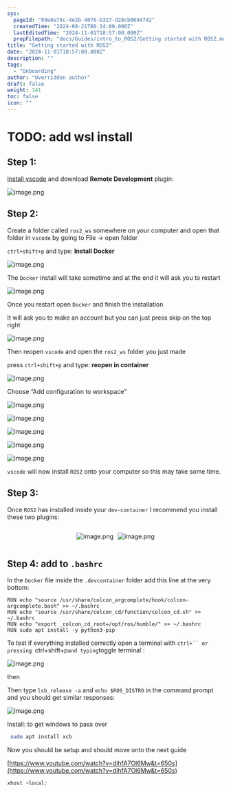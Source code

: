 ```yaml
---
sys:
  pageId: "89e0a78c-4e2b-4070-b327-d28cb0694742"
  createdTime: "2024-08-21T00:24:00.000Z"
  lastEditedTime: "2024-11-01T18:57:00.000Z"
  propFilepath: "docs/Guides/intro_to_ROS2/Getting started with ROS2.md"
title: "Getting started with ROS2"
date: "2024-11-01T18:57:00.000Z"
description: ""
tags:
  - "Onboarding"
author: "Overridden author"
draft: false
weight: 141
toc: false
icon: ""
---
```


# TODO: add wsl install

## Step 1:

[Install vscode](https://code.visualstudio.com/download) and download **Remote Development** plugin:

![image.png](https://prod-files-secure.s3.us-west-2.amazonaws.com/d518164a-d88e-44d1-a4ee-3adb3bd8bce0/efb52993-1881-4a40-b95e-6f020334f022/image.png?X-Amz-Algorithm=AWS4-HMAC-SHA256&X-Amz-Content-Sha256=UNSIGNED-PAYLOAD&X-Amz-Credential=ASIAZI2LB4663GPKSVKR%2F20250404%2Fus-west-2%2Fs3%2Faws4_request&X-Amz-Date=20250404T041025Z&X-Amz-Expires=3600&X-Amz-Security-Token=IQoJb3JpZ2luX2VjEJT%2F%2F%2F%2F%2F%2F%2F%2F%2F%2FwEaCXVzLXdlc3QtMiJIMEYCIQCeD1HYgdUKCHNlpClLo%2BeWRXrixH2BF9R0SvPAUj8pagIhAJB1R%2BhZVWJmuQtfektvDqw6btyQTgDQM0HJ9cDq%2BTIqKogECP3%2F%2F%2F%2F%2F%2F%2F%2F%2F%2FwEQABoMNjM3NDIzMTgzODA1IgxP%2F2rjlA59R%2Biw1rMq3AMVLGBixDasZkA%2B3ADogrcY8wC9JXjdzBVIAjNXqtKk8SYuZ9scAzrU6yC5bsH0Ccl0T9oPelpv8n29qgLtC1ar40OtqFH1Gxq2yFCJphKttgCpbGHgSiiRHNWRgnE2EWgJ%2Funzxvmhogwj2MWdAYWjx9dwLODvoTnVSFiJ7cxIU2XWW9nLKDGGtSmj38NcDGlPuT9jjrdnLRf8lBEqayQCZbxndyZFUBFcYz0z9Aghp5LqbPVcUEtECzj%2BwnWebsMNO4L0qGdfU6PZi9uuZdaZuqyLFtELauBWXnG0UMxcxbcs3zNmBeQ1abXhzbB58x4BjLEO7lSzwUWUVlMVlUwJGjLNcXK52wMvETpWIHUkl0AzJJ3YfL1K8jU9vtkpYGXU3QieIaZnRlT1GKJS9DQDM1IprAnH93iwxy1gBoOcpwhvg3cw8jZUzii%2F5sw3UkxUqAgXM4wK3NleIwU%2BXqoANNKXDILIZ7DDMFNUt7vuIh%2FaEsHFWD3pq%2Fwe5IekqZldDi5JJiFmpuxG5sUavP7KvP6%2BwEy5fpK526JaWskID%2FoM%2FvKOqK8ljDwAaDduCtQvnTaSENe3%2B5R%2BPEeA8AulZ4uT7WENuW7spGXU6tx9jajIa7Zc2PIkYFsgYzD5q72%2FBjqkAYgMEYW4yn1M4mtV9QiirBCErvVXix0EmkmPK%2BWe0m6%2F%2Fm9MxxTwEQAEZgS9of%2BbMa%2BVmIyHteVCozJoFGNrOg7iovm4ibZrFo%2BUBZOduz1QUPywijZfMHS7dglmlWLYpQ7%2BwY79nBwBsggm9gbg3MbE4qsr7wRtW6tiL7MajVJdrMgqnGLf5xAgQdSbJKG20d1LM6cuWeMiq08kn3towAWLZQJt&X-Amz-Signature=e02bac4031839ee8f4ab0ebd363a9f3c5cdd51d4e1b8dcd392b347986f11e479&X-Amz-SignedHeaders=host&x-id=GetObject)

## Step 2:

Create a folder called `ros2_ws` somewhere on your computer and open that folder in `vscode` by going to File → open folder 

`ctrl+shift+p` and type: **Install Docker**

![image.png](https://prod-files-secure.s3.us-west-2.amazonaws.com/d518164a-d88e-44d1-a4ee-3adb3bd8bce0/2269dc0e-1cd5-47ff-bceb-c04ad9b2eab0/image.png?X-Amz-Algorithm=AWS4-HMAC-SHA256&X-Amz-Content-Sha256=UNSIGNED-PAYLOAD&X-Amz-Credential=ASIAZI2LB4663GPKSVKR%2F20250404%2Fus-west-2%2Fs3%2Faws4_request&X-Amz-Date=20250404T041024Z&X-Amz-Expires=3600&X-Amz-Security-Token=IQoJb3JpZ2luX2VjEJT%2F%2F%2F%2F%2F%2F%2F%2F%2F%2FwEaCXVzLXdlc3QtMiJIMEYCIQCeD1HYgdUKCHNlpClLo%2BeWRXrixH2BF9R0SvPAUj8pagIhAJB1R%2BhZVWJmuQtfektvDqw6btyQTgDQM0HJ9cDq%2BTIqKogECP3%2F%2F%2F%2F%2F%2F%2F%2F%2F%2FwEQABoMNjM3NDIzMTgzODA1IgxP%2F2rjlA59R%2Biw1rMq3AMVLGBixDasZkA%2B3ADogrcY8wC9JXjdzBVIAjNXqtKk8SYuZ9scAzrU6yC5bsH0Ccl0T9oPelpv8n29qgLtC1ar40OtqFH1Gxq2yFCJphKttgCpbGHgSiiRHNWRgnE2EWgJ%2Funzxvmhogwj2MWdAYWjx9dwLODvoTnVSFiJ7cxIU2XWW9nLKDGGtSmj38NcDGlPuT9jjrdnLRf8lBEqayQCZbxndyZFUBFcYz0z9Aghp5LqbPVcUEtECzj%2BwnWebsMNO4L0qGdfU6PZi9uuZdaZuqyLFtELauBWXnG0UMxcxbcs3zNmBeQ1abXhzbB58x4BjLEO7lSzwUWUVlMVlUwJGjLNcXK52wMvETpWIHUkl0AzJJ3YfL1K8jU9vtkpYGXU3QieIaZnRlT1GKJS9DQDM1IprAnH93iwxy1gBoOcpwhvg3cw8jZUzii%2F5sw3UkxUqAgXM4wK3NleIwU%2BXqoANNKXDILIZ7DDMFNUt7vuIh%2FaEsHFWD3pq%2Fwe5IekqZldDi5JJiFmpuxG5sUavP7KvP6%2BwEy5fpK526JaWskID%2FoM%2FvKOqK8ljDwAaDduCtQvnTaSENe3%2B5R%2BPEeA8AulZ4uT7WENuW7spGXU6tx9jajIa7Zc2PIkYFsgYzD5q72%2FBjqkAYgMEYW4yn1M4mtV9QiirBCErvVXix0EmkmPK%2BWe0m6%2F%2Fm9MxxTwEQAEZgS9of%2BbMa%2BVmIyHteVCozJoFGNrOg7iovm4ibZrFo%2BUBZOduz1QUPywijZfMHS7dglmlWLYpQ7%2BwY79nBwBsggm9gbg3MbE4qsr7wRtW6tiL7MajVJdrMgqnGLf5xAgQdSbJKG20d1LM6cuWeMiq08kn3towAWLZQJt&X-Amz-Signature=172256ae91a98e5148b0464837d3bff94881e4af7493319d01a74cd06f376e68&X-Amz-SignedHeaders=host&x-id=GetObject)

The `Docker` install will take sometime and at the end it will ask you to restart

![image.png](https://prod-files-secure.s3.us-west-2.amazonaws.com/d518164a-d88e-44d1-a4ee-3adb3bd8bce0/ed233f78-be33-4b1f-b89c-9c346c0e961e/image.png?X-Amz-Algorithm=AWS4-HMAC-SHA256&X-Amz-Content-Sha256=UNSIGNED-PAYLOAD&X-Amz-Credential=ASIAZI2LB4663GPKSVKR%2F20250404%2Fus-west-2%2Fs3%2Faws4_request&X-Amz-Date=20250404T041024Z&X-Amz-Expires=3600&X-Amz-Security-Token=IQoJb3JpZ2luX2VjEJT%2F%2F%2F%2F%2F%2F%2F%2F%2F%2FwEaCXVzLXdlc3QtMiJIMEYCIQCeD1HYgdUKCHNlpClLo%2BeWRXrixH2BF9R0SvPAUj8pagIhAJB1R%2BhZVWJmuQtfektvDqw6btyQTgDQM0HJ9cDq%2BTIqKogECP3%2F%2F%2F%2F%2F%2F%2F%2F%2F%2FwEQABoMNjM3NDIzMTgzODA1IgxP%2F2rjlA59R%2Biw1rMq3AMVLGBixDasZkA%2B3ADogrcY8wC9JXjdzBVIAjNXqtKk8SYuZ9scAzrU6yC5bsH0Ccl0T9oPelpv8n29qgLtC1ar40OtqFH1Gxq2yFCJphKttgCpbGHgSiiRHNWRgnE2EWgJ%2Funzxvmhogwj2MWdAYWjx9dwLODvoTnVSFiJ7cxIU2XWW9nLKDGGtSmj38NcDGlPuT9jjrdnLRf8lBEqayQCZbxndyZFUBFcYz0z9Aghp5LqbPVcUEtECzj%2BwnWebsMNO4L0qGdfU6PZi9uuZdaZuqyLFtELauBWXnG0UMxcxbcs3zNmBeQ1abXhzbB58x4BjLEO7lSzwUWUVlMVlUwJGjLNcXK52wMvETpWIHUkl0AzJJ3YfL1K8jU9vtkpYGXU3QieIaZnRlT1GKJS9DQDM1IprAnH93iwxy1gBoOcpwhvg3cw8jZUzii%2F5sw3UkxUqAgXM4wK3NleIwU%2BXqoANNKXDILIZ7DDMFNUt7vuIh%2FaEsHFWD3pq%2Fwe5IekqZldDi5JJiFmpuxG5sUavP7KvP6%2BwEy5fpK526JaWskID%2FoM%2FvKOqK8ljDwAaDduCtQvnTaSENe3%2B5R%2BPEeA8AulZ4uT7WENuW7spGXU6tx9jajIa7Zc2PIkYFsgYzD5q72%2FBjqkAYgMEYW4yn1M4mtV9QiirBCErvVXix0EmkmPK%2BWe0m6%2F%2Fm9MxxTwEQAEZgS9of%2BbMa%2BVmIyHteVCozJoFGNrOg7iovm4ibZrFo%2BUBZOduz1QUPywijZfMHS7dglmlWLYpQ7%2BwY79nBwBsggm9gbg3MbE4qsr7wRtW6tiL7MajVJdrMgqnGLf5xAgQdSbJKG20d1LM6cuWeMiq08kn3towAWLZQJt&X-Amz-Signature=d5d2140f0f3e4a75943d5cb982bebd81cd950c1ab7e8984c3def7797fd637472&X-Amz-SignedHeaders=host&x-id=GetObject)

Once you restart open `Docker` and finish the installation

It will ask you to make an account but you can just press skip on the top right

![image.png](https://prod-files-secure.s3.us-west-2.amazonaws.com/d518164a-d88e-44d1-a4ee-3adb3bd8bce0/21010ad9-1659-4fd9-9f59-9932a09b2a3d/image.png?X-Amz-Algorithm=AWS4-HMAC-SHA256&X-Amz-Content-Sha256=UNSIGNED-PAYLOAD&X-Amz-Credential=ASIAZI2LB4663GPKSVKR%2F20250404%2Fus-west-2%2Fs3%2Faws4_request&X-Amz-Date=20250404T041025Z&X-Amz-Expires=3600&X-Amz-Security-Token=IQoJb3JpZ2luX2VjEJT%2F%2F%2F%2F%2F%2F%2F%2F%2F%2FwEaCXVzLXdlc3QtMiJIMEYCIQCeD1HYgdUKCHNlpClLo%2BeWRXrixH2BF9R0SvPAUj8pagIhAJB1R%2BhZVWJmuQtfektvDqw6btyQTgDQM0HJ9cDq%2BTIqKogECP3%2F%2F%2F%2F%2F%2F%2F%2F%2F%2FwEQABoMNjM3NDIzMTgzODA1IgxP%2F2rjlA59R%2Biw1rMq3AMVLGBixDasZkA%2B3ADogrcY8wC9JXjdzBVIAjNXqtKk8SYuZ9scAzrU6yC5bsH0Ccl0T9oPelpv8n29qgLtC1ar40OtqFH1Gxq2yFCJphKttgCpbGHgSiiRHNWRgnE2EWgJ%2Funzxvmhogwj2MWdAYWjx9dwLODvoTnVSFiJ7cxIU2XWW9nLKDGGtSmj38NcDGlPuT9jjrdnLRf8lBEqayQCZbxndyZFUBFcYz0z9Aghp5LqbPVcUEtECzj%2BwnWebsMNO4L0qGdfU6PZi9uuZdaZuqyLFtELauBWXnG0UMxcxbcs3zNmBeQ1abXhzbB58x4BjLEO7lSzwUWUVlMVlUwJGjLNcXK52wMvETpWIHUkl0AzJJ3YfL1K8jU9vtkpYGXU3QieIaZnRlT1GKJS9DQDM1IprAnH93iwxy1gBoOcpwhvg3cw8jZUzii%2F5sw3UkxUqAgXM4wK3NleIwU%2BXqoANNKXDILIZ7DDMFNUt7vuIh%2FaEsHFWD3pq%2Fwe5IekqZldDi5JJiFmpuxG5sUavP7KvP6%2BwEy5fpK526JaWskID%2FoM%2FvKOqK8ljDwAaDduCtQvnTaSENe3%2B5R%2BPEeA8AulZ4uT7WENuW7spGXU6tx9jajIa7Zc2PIkYFsgYzD5q72%2FBjqkAYgMEYW4yn1M4mtV9QiirBCErvVXix0EmkmPK%2BWe0m6%2F%2Fm9MxxTwEQAEZgS9of%2BbMa%2BVmIyHteVCozJoFGNrOg7iovm4ibZrFo%2BUBZOduz1QUPywijZfMHS7dglmlWLYpQ7%2BwY79nBwBsggm9gbg3MbE4qsr7wRtW6tiL7MajVJdrMgqnGLf5xAgQdSbJKG20d1LM6cuWeMiq08kn3towAWLZQJt&X-Amz-Signature=42209385de244b14e32ea2e8e542c8166ba26154c943a0312cca0d85ee42dc8e&X-Amz-SignedHeaders=host&x-id=GetObject)

Then reopen `vscode` and open the `ros2_ws` folder you just made

press `ctrl+shift+p` and type: **reopen in container**

![image.png](https://prod-files-secure.s3.us-west-2.amazonaws.com/d518164a-d88e-44d1-a4ee-3adb3bd8bce0/4e93b8c2-41ad-488c-8095-c74205196118/image.png?X-Amz-Algorithm=AWS4-HMAC-SHA256&X-Amz-Content-Sha256=UNSIGNED-PAYLOAD&X-Amz-Credential=ASIAZI2LB4663GPKSVKR%2F20250404%2Fus-west-2%2Fs3%2Faws4_request&X-Amz-Date=20250404T041024Z&X-Amz-Expires=3600&X-Amz-Security-Token=IQoJb3JpZ2luX2VjEJT%2F%2F%2F%2F%2F%2F%2F%2F%2F%2FwEaCXVzLXdlc3QtMiJIMEYCIQCeD1HYgdUKCHNlpClLo%2BeWRXrixH2BF9R0SvPAUj8pagIhAJB1R%2BhZVWJmuQtfektvDqw6btyQTgDQM0HJ9cDq%2BTIqKogECP3%2F%2F%2F%2F%2F%2F%2F%2F%2F%2FwEQABoMNjM3NDIzMTgzODA1IgxP%2F2rjlA59R%2Biw1rMq3AMVLGBixDasZkA%2B3ADogrcY8wC9JXjdzBVIAjNXqtKk8SYuZ9scAzrU6yC5bsH0Ccl0T9oPelpv8n29qgLtC1ar40OtqFH1Gxq2yFCJphKttgCpbGHgSiiRHNWRgnE2EWgJ%2Funzxvmhogwj2MWdAYWjx9dwLODvoTnVSFiJ7cxIU2XWW9nLKDGGtSmj38NcDGlPuT9jjrdnLRf8lBEqayQCZbxndyZFUBFcYz0z9Aghp5LqbPVcUEtECzj%2BwnWebsMNO4L0qGdfU6PZi9uuZdaZuqyLFtELauBWXnG0UMxcxbcs3zNmBeQ1abXhzbB58x4BjLEO7lSzwUWUVlMVlUwJGjLNcXK52wMvETpWIHUkl0AzJJ3YfL1K8jU9vtkpYGXU3QieIaZnRlT1GKJS9DQDM1IprAnH93iwxy1gBoOcpwhvg3cw8jZUzii%2F5sw3UkxUqAgXM4wK3NleIwU%2BXqoANNKXDILIZ7DDMFNUt7vuIh%2FaEsHFWD3pq%2Fwe5IekqZldDi5JJiFmpuxG5sUavP7KvP6%2BwEy5fpK526JaWskID%2FoM%2FvKOqK8ljDwAaDduCtQvnTaSENe3%2B5R%2BPEeA8AulZ4uT7WENuW7spGXU6tx9jajIa7Zc2PIkYFsgYzD5q72%2FBjqkAYgMEYW4yn1M4mtV9QiirBCErvVXix0EmkmPK%2BWe0m6%2F%2Fm9MxxTwEQAEZgS9of%2BbMa%2BVmIyHteVCozJoFGNrOg7iovm4ibZrFo%2BUBZOduz1QUPywijZfMHS7dglmlWLYpQ7%2BwY79nBwBsggm9gbg3MbE4qsr7wRtW6tiL7MajVJdrMgqnGLf5xAgQdSbJKG20d1LM6cuWeMiq08kn3towAWLZQJt&X-Amz-Signature=d19cd4e19ef25cbf445d6294aefadc3188bfa95c1132b2ebc20ed45763893bbd&X-Amz-SignedHeaders=host&x-id=GetObject)

Choose “Add configuration to workspace”

![image.png](https://prod-files-secure.s3.us-west-2.amazonaws.com/d518164a-d88e-44d1-a4ee-3adb3bd8bce0/9560b282-5060-4989-ba37-97e7b2c22476/image.png?X-Amz-Algorithm=AWS4-HMAC-SHA256&X-Amz-Content-Sha256=UNSIGNED-PAYLOAD&X-Amz-Credential=ASIAZI2LB4663GPKSVKR%2F20250404%2Fus-west-2%2Fs3%2Faws4_request&X-Amz-Date=20250404T041025Z&X-Amz-Expires=3600&X-Amz-Security-Token=IQoJb3JpZ2luX2VjEJT%2F%2F%2F%2F%2F%2F%2F%2F%2F%2FwEaCXVzLXdlc3QtMiJIMEYCIQCeD1HYgdUKCHNlpClLo%2BeWRXrixH2BF9R0SvPAUj8pagIhAJB1R%2BhZVWJmuQtfektvDqw6btyQTgDQM0HJ9cDq%2BTIqKogECP3%2F%2F%2F%2F%2F%2F%2F%2F%2F%2FwEQABoMNjM3NDIzMTgzODA1IgxP%2F2rjlA59R%2Biw1rMq3AMVLGBixDasZkA%2B3ADogrcY8wC9JXjdzBVIAjNXqtKk8SYuZ9scAzrU6yC5bsH0Ccl0T9oPelpv8n29qgLtC1ar40OtqFH1Gxq2yFCJphKttgCpbGHgSiiRHNWRgnE2EWgJ%2Funzxvmhogwj2MWdAYWjx9dwLODvoTnVSFiJ7cxIU2XWW9nLKDGGtSmj38NcDGlPuT9jjrdnLRf8lBEqayQCZbxndyZFUBFcYz0z9Aghp5LqbPVcUEtECzj%2BwnWebsMNO4L0qGdfU6PZi9uuZdaZuqyLFtELauBWXnG0UMxcxbcs3zNmBeQ1abXhzbB58x4BjLEO7lSzwUWUVlMVlUwJGjLNcXK52wMvETpWIHUkl0AzJJ3YfL1K8jU9vtkpYGXU3QieIaZnRlT1GKJS9DQDM1IprAnH93iwxy1gBoOcpwhvg3cw8jZUzii%2F5sw3UkxUqAgXM4wK3NleIwU%2BXqoANNKXDILIZ7DDMFNUt7vuIh%2FaEsHFWD3pq%2Fwe5IekqZldDi5JJiFmpuxG5sUavP7KvP6%2BwEy5fpK526JaWskID%2FoM%2FvKOqK8ljDwAaDduCtQvnTaSENe3%2B5R%2BPEeA8AulZ4uT7WENuW7spGXU6tx9jajIa7Zc2PIkYFsgYzD5q72%2FBjqkAYgMEYW4yn1M4mtV9QiirBCErvVXix0EmkmPK%2BWe0m6%2F%2Fm9MxxTwEQAEZgS9of%2BbMa%2BVmIyHteVCozJoFGNrOg7iovm4ibZrFo%2BUBZOduz1QUPywijZfMHS7dglmlWLYpQ7%2BwY79nBwBsggm9gbg3MbE4qsr7wRtW6tiL7MajVJdrMgqnGLf5xAgQdSbJKG20d1LM6cuWeMiq08kn3towAWLZQJt&X-Amz-Signature=b9c556c082e4313c0efd893c750aabc2526139c97c6398658a6016a5b31792d2&X-Amz-SignedHeaders=host&x-id=GetObject)

![image.png](https://prod-files-secure.s3.us-west-2.amazonaws.com/d518164a-d88e-44d1-a4ee-3adb3bd8bce0/2ee63f81-886b-48e8-a553-dc6e5eac99e4/image.png?X-Amz-Algorithm=AWS4-HMAC-SHA256&X-Amz-Content-Sha256=UNSIGNED-PAYLOAD&X-Amz-Credential=ASIAZI2LB4663GPKSVKR%2F20250404%2Fus-west-2%2Fs3%2Faws4_request&X-Amz-Date=20250404T041025Z&X-Amz-Expires=3600&X-Amz-Security-Token=IQoJb3JpZ2luX2VjEJT%2F%2F%2F%2F%2F%2F%2F%2F%2F%2FwEaCXVzLXdlc3QtMiJIMEYCIQCeD1HYgdUKCHNlpClLo%2BeWRXrixH2BF9R0SvPAUj8pagIhAJB1R%2BhZVWJmuQtfektvDqw6btyQTgDQM0HJ9cDq%2BTIqKogECP3%2F%2F%2F%2F%2F%2F%2F%2F%2F%2FwEQABoMNjM3NDIzMTgzODA1IgxP%2F2rjlA59R%2Biw1rMq3AMVLGBixDasZkA%2B3ADogrcY8wC9JXjdzBVIAjNXqtKk8SYuZ9scAzrU6yC5bsH0Ccl0T9oPelpv8n29qgLtC1ar40OtqFH1Gxq2yFCJphKttgCpbGHgSiiRHNWRgnE2EWgJ%2Funzxvmhogwj2MWdAYWjx9dwLODvoTnVSFiJ7cxIU2XWW9nLKDGGtSmj38NcDGlPuT9jjrdnLRf8lBEqayQCZbxndyZFUBFcYz0z9Aghp5LqbPVcUEtECzj%2BwnWebsMNO4L0qGdfU6PZi9uuZdaZuqyLFtELauBWXnG0UMxcxbcs3zNmBeQ1abXhzbB58x4BjLEO7lSzwUWUVlMVlUwJGjLNcXK52wMvETpWIHUkl0AzJJ3YfL1K8jU9vtkpYGXU3QieIaZnRlT1GKJS9DQDM1IprAnH93iwxy1gBoOcpwhvg3cw8jZUzii%2F5sw3UkxUqAgXM4wK3NleIwU%2BXqoANNKXDILIZ7DDMFNUt7vuIh%2FaEsHFWD3pq%2Fwe5IekqZldDi5JJiFmpuxG5sUavP7KvP6%2BwEy5fpK526JaWskID%2FoM%2FvKOqK8ljDwAaDduCtQvnTaSENe3%2B5R%2BPEeA8AulZ4uT7WENuW7spGXU6tx9jajIa7Zc2PIkYFsgYzD5q72%2FBjqkAYgMEYW4yn1M4mtV9QiirBCErvVXix0EmkmPK%2BWe0m6%2F%2Fm9MxxTwEQAEZgS9of%2BbMa%2BVmIyHteVCozJoFGNrOg7iovm4ibZrFo%2BUBZOduz1QUPywijZfMHS7dglmlWLYpQ7%2BwY79nBwBsggm9gbg3MbE4qsr7wRtW6tiL7MajVJdrMgqnGLf5xAgQdSbJKG20d1LM6cuWeMiq08kn3towAWLZQJt&X-Amz-Signature=92d32166dfcc6d7f46bb9652a81b8a68864055f4e19bf3de32c7fabb4eec639a&X-Amz-SignedHeaders=host&x-id=GetObject)

![image.png](https://prod-files-secure.s3.us-west-2.amazonaws.com/d518164a-d88e-44d1-a4ee-3adb3bd8bce0/ae1580b2-b048-407e-aed9-b584224a7a04/image.png?X-Amz-Algorithm=AWS4-HMAC-SHA256&X-Amz-Content-Sha256=UNSIGNED-PAYLOAD&X-Amz-Credential=ASIAZI2LB4663GPKSVKR%2F20250404%2Fus-west-2%2Fs3%2Faws4_request&X-Amz-Date=20250404T041024Z&X-Amz-Expires=3600&X-Amz-Security-Token=IQoJb3JpZ2luX2VjEJT%2F%2F%2F%2F%2F%2F%2F%2F%2F%2FwEaCXVzLXdlc3QtMiJIMEYCIQCeD1HYgdUKCHNlpClLo%2BeWRXrixH2BF9R0SvPAUj8pagIhAJB1R%2BhZVWJmuQtfektvDqw6btyQTgDQM0HJ9cDq%2BTIqKogECP3%2F%2F%2F%2F%2F%2F%2F%2F%2F%2FwEQABoMNjM3NDIzMTgzODA1IgxP%2F2rjlA59R%2Biw1rMq3AMVLGBixDasZkA%2B3ADogrcY8wC9JXjdzBVIAjNXqtKk8SYuZ9scAzrU6yC5bsH0Ccl0T9oPelpv8n29qgLtC1ar40OtqFH1Gxq2yFCJphKttgCpbGHgSiiRHNWRgnE2EWgJ%2Funzxvmhogwj2MWdAYWjx9dwLODvoTnVSFiJ7cxIU2XWW9nLKDGGtSmj38NcDGlPuT9jjrdnLRf8lBEqayQCZbxndyZFUBFcYz0z9Aghp5LqbPVcUEtECzj%2BwnWebsMNO4L0qGdfU6PZi9uuZdaZuqyLFtELauBWXnG0UMxcxbcs3zNmBeQ1abXhzbB58x4BjLEO7lSzwUWUVlMVlUwJGjLNcXK52wMvETpWIHUkl0AzJJ3YfL1K8jU9vtkpYGXU3QieIaZnRlT1GKJS9DQDM1IprAnH93iwxy1gBoOcpwhvg3cw8jZUzii%2F5sw3UkxUqAgXM4wK3NleIwU%2BXqoANNKXDILIZ7DDMFNUt7vuIh%2FaEsHFWD3pq%2Fwe5IekqZldDi5JJiFmpuxG5sUavP7KvP6%2BwEy5fpK526JaWskID%2FoM%2FvKOqK8ljDwAaDduCtQvnTaSENe3%2B5R%2BPEeA8AulZ4uT7WENuW7spGXU6tx9jajIa7Zc2PIkYFsgYzD5q72%2FBjqkAYgMEYW4yn1M4mtV9QiirBCErvVXix0EmkmPK%2BWe0m6%2F%2Fm9MxxTwEQAEZgS9of%2BbMa%2BVmIyHteVCozJoFGNrOg7iovm4ibZrFo%2BUBZOduz1QUPywijZfMHS7dglmlWLYpQ7%2BwY79nBwBsggm9gbg3MbE4qsr7wRtW6tiL7MajVJdrMgqnGLf5xAgQdSbJKG20d1LM6cuWeMiq08kn3towAWLZQJt&X-Amz-Signature=50aa259f17d5c9476e3bdaf5f71f80e8b59bd25c197057eac4dafc423420e4a5&X-Amz-SignedHeaders=host&x-id=GetObject)

![image.png](https://prod-files-secure.s3.us-west-2.amazonaws.com/d518164a-d88e-44d1-a4ee-3adb3bd8bce0/53255b28-f75e-430f-b9e3-c0ac8577e42b/image.png?X-Amz-Algorithm=AWS4-HMAC-SHA256&X-Amz-Content-Sha256=UNSIGNED-PAYLOAD&X-Amz-Credential=ASIAZI2LB4663GPKSVKR%2F20250404%2Fus-west-2%2Fs3%2Faws4_request&X-Amz-Date=20250404T041024Z&X-Amz-Expires=3600&X-Amz-Security-Token=IQoJb3JpZ2luX2VjEJT%2F%2F%2F%2F%2F%2F%2F%2F%2F%2FwEaCXVzLXdlc3QtMiJIMEYCIQCeD1HYgdUKCHNlpClLo%2BeWRXrixH2BF9R0SvPAUj8pagIhAJB1R%2BhZVWJmuQtfektvDqw6btyQTgDQM0HJ9cDq%2BTIqKogECP3%2F%2F%2F%2F%2F%2F%2F%2F%2F%2FwEQABoMNjM3NDIzMTgzODA1IgxP%2F2rjlA59R%2Biw1rMq3AMVLGBixDasZkA%2B3ADogrcY8wC9JXjdzBVIAjNXqtKk8SYuZ9scAzrU6yC5bsH0Ccl0T9oPelpv8n29qgLtC1ar40OtqFH1Gxq2yFCJphKttgCpbGHgSiiRHNWRgnE2EWgJ%2Funzxvmhogwj2MWdAYWjx9dwLODvoTnVSFiJ7cxIU2XWW9nLKDGGtSmj38NcDGlPuT9jjrdnLRf8lBEqayQCZbxndyZFUBFcYz0z9Aghp5LqbPVcUEtECzj%2BwnWebsMNO4L0qGdfU6PZi9uuZdaZuqyLFtELauBWXnG0UMxcxbcs3zNmBeQ1abXhzbB58x4BjLEO7lSzwUWUVlMVlUwJGjLNcXK52wMvETpWIHUkl0AzJJ3YfL1K8jU9vtkpYGXU3QieIaZnRlT1GKJS9DQDM1IprAnH93iwxy1gBoOcpwhvg3cw8jZUzii%2F5sw3UkxUqAgXM4wK3NleIwU%2BXqoANNKXDILIZ7DDMFNUt7vuIh%2FaEsHFWD3pq%2Fwe5IekqZldDi5JJiFmpuxG5sUavP7KvP6%2BwEy5fpK526JaWskID%2FoM%2FvKOqK8ljDwAaDduCtQvnTaSENe3%2B5R%2BPEeA8AulZ4uT7WENuW7spGXU6tx9jajIa7Zc2PIkYFsgYzD5q72%2FBjqkAYgMEYW4yn1M4mtV9QiirBCErvVXix0EmkmPK%2BWe0m6%2F%2Fm9MxxTwEQAEZgS9of%2BbMa%2BVmIyHteVCozJoFGNrOg7iovm4ibZrFo%2BUBZOduz1QUPywijZfMHS7dglmlWLYpQ7%2BwY79nBwBsggm9gbg3MbE4qsr7wRtW6tiL7MajVJdrMgqnGLf5xAgQdSbJKG20d1LM6cuWeMiq08kn3towAWLZQJt&X-Amz-Signature=6c5b418d884aab8b42d4637750f63e52b860fe570ec58c3c45e6d09b2126c4d0&X-Amz-SignedHeaders=host&x-id=GetObject)

![image.png](https://prod-files-secure.s3.us-west-2.amazonaws.com/d518164a-d88e-44d1-a4ee-3adb3bd8bce0/7c562767-5af9-4ffb-97d1-327bcdf4ee00/image.png?X-Amz-Algorithm=AWS4-HMAC-SHA256&X-Amz-Content-Sha256=UNSIGNED-PAYLOAD&X-Amz-Credential=ASIAZI2LB4663GPKSVKR%2F20250404%2Fus-west-2%2Fs3%2Faws4_request&X-Amz-Date=20250404T041024Z&X-Amz-Expires=3600&X-Amz-Security-Token=IQoJb3JpZ2luX2VjEJT%2F%2F%2F%2F%2F%2F%2F%2F%2F%2FwEaCXVzLXdlc3QtMiJIMEYCIQCeD1HYgdUKCHNlpClLo%2BeWRXrixH2BF9R0SvPAUj8pagIhAJB1R%2BhZVWJmuQtfektvDqw6btyQTgDQM0HJ9cDq%2BTIqKogECP3%2F%2F%2F%2F%2F%2F%2F%2F%2F%2FwEQABoMNjM3NDIzMTgzODA1IgxP%2F2rjlA59R%2Biw1rMq3AMVLGBixDasZkA%2B3ADogrcY8wC9JXjdzBVIAjNXqtKk8SYuZ9scAzrU6yC5bsH0Ccl0T9oPelpv8n29qgLtC1ar40OtqFH1Gxq2yFCJphKttgCpbGHgSiiRHNWRgnE2EWgJ%2Funzxvmhogwj2MWdAYWjx9dwLODvoTnVSFiJ7cxIU2XWW9nLKDGGtSmj38NcDGlPuT9jjrdnLRf8lBEqayQCZbxndyZFUBFcYz0z9Aghp5LqbPVcUEtECzj%2BwnWebsMNO4L0qGdfU6PZi9uuZdaZuqyLFtELauBWXnG0UMxcxbcs3zNmBeQ1abXhzbB58x4BjLEO7lSzwUWUVlMVlUwJGjLNcXK52wMvETpWIHUkl0AzJJ3YfL1K8jU9vtkpYGXU3QieIaZnRlT1GKJS9DQDM1IprAnH93iwxy1gBoOcpwhvg3cw8jZUzii%2F5sw3UkxUqAgXM4wK3NleIwU%2BXqoANNKXDILIZ7DDMFNUt7vuIh%2FaEsHFWD3pq%2Fwe5IekqZldDi5JJiFmpuxG5sUavP7KvP6%2BwEy5fpK526JaWskID%2FoM%2FvKOqK8ljDwAaDduCtQvnTaSENe3%2B5R%2BPEeA8AulZ4uT7WENuW7spGXU6tx9jajIa7Zc2PIkYFsgYzD5q72%2FBjqkAYgMEYW4yn1M4mtV9QiirBCErvVXix0EmkmPK%2BWe0m6%2F%2Fm9MxxTwEQAEZgS9of%2BbMa%2BVmIyHteVCozJoFGNrOg7iovm4ibZrFo%2BUBZOduz1QUPywijZfMHS7dglmlWLYpQ7%2BwY79nBwBsggm9gbg3MbE4qsr7wRtW6tiL7MajVJdrMgqnGLf5xAgQdSbJKG20d1LM6cuWeMiq08kn3towAWLZQJt&X-Amz-Signature=d5295564462f21302f52c5e719457f7344814b4cbaf2a3216a4bb982206bed3e&X-Amz-SignedHeaders=host&x-id=GetObject)

`vscode` will now install `ROS2` onto your computer so this may take some time.

## Step 3:

Once `ROS2` has installed inside your `dev-container` I recommend you install these two plugins:

<div style="display: flex;flex-direction: row; column-gap:10px; max-width: 630px;justify-content: center;">
<div>

![image.png](https://prod-files-secure.s3.us-west-2.amazonaws.com/d518164a-d88e-44d1-a4ee-3adb3bd8bce0/3fc3d550-5a54-4ba1-ba6b-faa01cdb7369/image.png?X-Amz-Algorithm=AWS4-HMAC-SHA256&X-Amz-Content-Sha256=UNSIGNED-PAYLOAD&X-Amz-Credential=ASIAZI2LB466S6FT7V6H%2F20250404%2Fus-west-2%2Fs3%2Faws4_request&X-Amz-Date=20250404T041028Z&X-Amz-Expires=3600&X-Amz-Security-Token=IQoJb3JpZ2luX2VjEJT%2F%2F%2F%2F%2F%2F%2F%2F%2F%2FwEaCXVzLXdlc3QtMiJIMEYCIQDK7C%2FYlN59zjkqvp6mD7mkr7hPLx5cfdQ0H9LlmIJ3zwIhAJiZb7ikmB6pPFqZcX%2B9lG7Kex%2F6dajWdul6EprkzvY7KogECP3%2F%2F%2F%2F%2F%2F%2F%2F%2F%2FwEQABoMNjM3NDIzMTgzODA1IgxvqaPBtRvbSa9x8qIq3AOtPKMXoLrGYuH0tqyZkdNWY9pcIS8Wwwr16qCfoUwZD4BhwHv8rFPO8qiqoKrOStyQkX9UXq7XBstTek1KNYO7iPm6jFmFT%2BjLzjmEcwiBGY6oWBvGbOvEwLHZ%2BvaRX0ShreqxkBaHMd8SAfRVvPM2iOSggX5MCDdaWZ8JjDXG4MER2%2B1F5q9Xe%2BuXtN3GEOBdtXsBZK4RQKkevHJiTiRtwCcFlIXBVO4zCxYPidH7nNUIhEvfw0fR1IBUGmi%2BhtS7%2B9I7Oi%2F3sl5zFXCK4ZblQYYgl4y2mxYDjpq3mY3rR0s1Y%2BJlPMU3%2BrQmcVluk%2FCqXpZPEkyFtRVe5XjsHoqNZiXqLcMUUPuo6z7GapzC%2BeRZDqBBV74QjEVz6GdtsI5RxflkMMFkT2GwU%2B0sODkJuZpU9M9KS1u%2B2PDV%2FS6NfCZLIGu9pdWvImoVNwle0EMWZ6dfigfTANbw9XfRpcaLv0yDSMPDbZ9qdauoL4fNg95uuM6Rf%2BLCDGPdCLp%2BrpnWEXHwJZSbCfZuDEWzHyAvwZu5O7RlY3LFSCrBbg%2BmjICNnnwyeWf1Z9LKIWqSVRSE2G7Ut9UbhOFGE94qfzXhILMiGP59i6fYNxBVcMja1bVtADhNWkS0a%2FQAXjCNrL2%2FBjqkAaagZTIRN%2BGucgICQEaNcuiAmZXvTr1mCSFE9Cis%2F9nyjxZldSJRZjM5RWhIg%2Bgj1KZFtEtK6%2F5LT5cWJufLIKQQaWwZShNaTkVyvc3JCVNFpOKnIan8s4OwhBWEJkuTeGFnJ5EMC0WwdJqxMxRJA2jPwALFtj46HhUYsIMU6YoeWdsr9IA686vnm6xZ50MIMKGoo4CEigG71Xf%2BzWERQPjH6C2%2B&X-Amz-Signature=fb7be547937b0ea40e22a458b2e94280621d5118c3880989c52c7aa7788cf6a4&X-Amz-SignedHeaders=host&x-id=GetObject)

</div>
<div>

![image.png](https://prod-files-secure.s3.us-west-2.amazonaws.com/d518164a-d88e-44d1-a4ee-3adb3bd8bce0/d994cc66-13c2-4093-a5a3-f84cf4601a82/image.png?X-Amz-Algorithm=AWS4-HMAC-SHA256&X-Amz-Content-Sha256=UNSIGNED-PAYLOAD&X-Amz-Credential=ASIAZI2LB4667VYIUARA%2F20250404%2Fus-west-2%2Fs3%2Faws4_request&X-Amz-Date=20250404T041029Z&X-Amz-Expires=3600&X-Amz-Security-Token=IQoJb3JpZ2luX2VjEJT%2F%2F%2F%2F%2F%2F%2F%2F%2F%2FwEaCXVzLXdlc3QtMiJHMEUCIEg1%2FlP%2F416KrE%2FnL%2FYZm9jGftBJLGnXi3ULE3rp0AF2AiEA23%2FBHNlsIRsYGhHiy84ClKTxRhZ%2FdTeaNVWPCJVJKUkqiAQI%2Ff%2F%2F%2F%2F%2F%2F%2F%2F%2F%2FARAAGgw2Mzc0MjMxODM4MDUiDMt0GuK8AkaU%2BrzcmSrcA7GZTlx8vqxPCnBkb56EsfjuvRJ1Ohv1S9bN9AHmQALKNCVVZOgnsMGysXm0gCfBv0Vy%2Fte0bg9ePAbpL6LeaRIziGrGB9efacBs4stdf0gJ21sqnEIQW9hXIRkgqURzWup1RdRe3Vag%2Fr4vygIKzGt%2FSguxAy2OIgZjIHVnNkJRNdiora4OJ%2Ftmj%2Bhh1fIytnJwYaSKudIJbNttsRao9bQT8QefO7tAx%2F8%2Bwb2TnqCDQhg8C%2BBIO%2B7Km8%2BtuAbpW8REuKnRXJtKbYArpoOeskvlfF4u823HFRLKO9v834kq3R82roQ8HGIRF4R7ysE9Msv%2BNCy2MWw907IjUGhdmRVLjo1pZds3uisSCtFNHgwBZzK23lU%2FruNCYj%2FBVooH0sR%2BkHH87TbAl6w0hcxH%2BsHBlj2URVQngukJSUZh9KvmNQ9wmz%2Bn0ZTCTHTRmMVjSDayAOI3TQ8kbrb%2BfJziKz38C4meTe38sXj5clHSmMNrLwnlwZf62%2FFXu41YEY2pHK0Ch3eGBS5X9%2FjxLajcy95tIgJ91XdFjBrdudhmLPA5rTtS9XmLwOOAjfUbyA8EMxiUJ%2FuTE2lwXXMIyAL%2F0CaeT5e26QFHpGwFdMcEykbGbK6ZuxxzTkQ%2B1uRoMPirvb8GOqUBFJ9jQeym58Z%2F8uiQEB3HB7Fc9X%2BerDIEKHKDeT%2F15DaxvbqZkPlRE58zHO1ato63AJOeKMi0oufkzfOW4LU%2BPvt76P8co7M3MDg6%2BtdUu2ywTedjG9UpAyEdtUm%2F7shrQRcTKRZrgiufQF7BKUCWYhGaqdKcpITKtburJpCELLwLhhGzWvrkI4qzxAJGi9x8MYOg0cHa9%2F2svhn9NVsJaPsKwxF%2B&X-Amz-Signature=de2d52feea5efbb443765c52913dcfbbbe5549801f41ca455c12fe2c6ce91639&X-Amz-SignedHeaders=host&x-id=GetObject)

</div>
</div>

## Step 4: add to `.bashrc`

In the `Docker` file inside the `.devcontainer` folder add this line at the very bottom: 

```docker
RUN echo "source /usr/share/colcon_argcomplete/hook/colcon-argcomplete.bash" >> ~/.bashrc
RUN echo "source /usr/share/colcon_cd/function/colcon_cd.sh" >> ~/.bashrc
RUN echo "export _colcon_cd_root=/opt/ros/humble/" >> ~/.bashrc
RUN sudo apt install -y python3-pip 
```

To test if everything installed correctly open a terminal with `ctrl+`` or pressing `ctrl+shift+p` and typing `toggle terminal`:

![image.png](https://prod-files-secure.s3.us-west-2.amazonaws.com/d518164a-d88e-44d1-a4ee-3adb3bd8bce0/6a4943d8-b04e-4c02-9a58-775f3384d1a5/image.png?X-Amz-Algorithm=AWS4-HMAC-SHA256&X-Amz-Content-Sha256=UNSIGNED-PAYLOAD&X-Amz-Credential=ASIAZI2LB4663GPKSVKR%2F20250404%2Fus-west-2%2Fs3%2Faws4_request&X-Amz-Date=20250404T041024Z&X-Amz-Expires=3600&X-Amz-Security-Token=IQoJb3JpZ2luX2VjEJT%2F%2F%2F%2F%2F%2F%2F%2F%2F%2FwEaCXVzLXdlc3QtMiJIMEYCIQCeD1HYgdUKCHNlpClLo%2BeWRXrixH2BF9R0SvPAUj8pagIhAJB1R%2BhZVWJmuQtfektvDqw6btyQTgDQM0HJ9cDq%2BTIqKogECP3%2F%2F%2F%2F%2F%2F%2F%2F%2F%2FwEQABoMNjM3NDIzMTgzODA1IgxP%2F2rjlA59R%2Biw1rMq3AMVLGBixDasZkA%2B3ADogrcY8wC9JXjdzBVIAjNXqtKk8SYuZ9scAzrU6yC5bsH0Ccl0T9oPelpv8n29qgLtC1ar40OtqFH1Gxq2yFCJphKttgCpbGHgSiiRHNWRgnE2EWgJ%2Funzxvmhogwj2MWdAYWjx9dwLODvoTnVSFiJ7cxIU2XWW9nLKDGGtSmj38NcDGlPuT9jjrdnLRf8lBEqayQCZbxndyZFUBFcYz0z9Aghp5LqbPVcUEtECzj%2BwnWebsMNO4L0qGdfU6PZi9uuZdaZuqyLFtELauBWXnG0UMxcxbcs3zNmBeQ1abXhzbB58x4BjLEO7lSzwUWUVlMVlUwJGjLNcXK52wMvETpWIHUkl0AzJJ3YfL1K8jU9vtkpYGXU3QieIaZnRlT1GKJS9DQDM1IprAnH93iwxy1gBoOcpwhvg3cw8jZUzii%2F5sw3UkxUqAgXM4wK3NleIwU%2BXqoANNKXDILIZ7DDMFNUt7vuIh%2FaEsHFWD3pq%2Fwe5IekqZldDi5JJiFmpuxG5sUavP7KvP6%2BwEy5fpK526JaWskID%2FoM%2FvKOqK8ljDwAaDduCtQvnTaSENe3%2B5R%2BPEeA8AulZ4uT7WENuW7spGXU6tx9jajIa7Zc2PIkYFsgYzD5q72%2FBjqkAYgMEYW4yn1M4mtV9QiirBCErvVXix0EmkmPK%2BWe0m6%2F%2Fm9MxxTwEQAEZgS9of%2BbMa%2BVmIyHteVCozJoFGNrOg7iovm4ibZrFo%2BUBZOduz1QUPywijZfMHS7dglmlWLYpQ7%2BwY79nBwBsggm9gbg3MbE4qsr7wRtW6tiL7MajVJdrMgqnGLf5xAgQdSbJKG20d1LM6cuWeMiq08kn3towAWLZQJt&X-Amz-Signature=0b4d97d409468a71b617aa4597660532c87f8766d782e87c9541d5ea4008cdc2&X-Amz-SignedHeaders=host&x-id=GetObject)

then 

Then type `lsb_release -a` and `echo $ROS_DISTRO` in the command prompt and you should get similar responses:

![image.png](https://prod-files-secure.s3.us-west-2.amazonaws.com/d518164a-d88e-44d1-a4ee-3adb3bd8bce0/3e635dec-a805-4e85-8b9e-d000e5b71a4e/image.png?X-Amz-Algorithm=AWS4-HMAC-SHA256&X-Amz-Content-Sha256=UNSIGNED-PAYLOAD&X-Amz-Credential=ASIAZI2LB4663GPKSVKR%2F20250404%2Fus-west-2%2Fs3%2Faws4_request&X-Amz-Date=20250404T041024Z&X-Amz-Expires=3600&X-Amz-Security-Token=IQoJb3JpZ2luX2VjEJT%2F%2F%2F%2F%2F%2F%2F%2F%2F%2FwEaCXVzLXdlc3QtMiJIMEYCIQCeD1HYgdUKCHNlpClLo%2BeWRXrixH2BF9R0SvPAUj8pagIhAJB1R%2BhZVWJmuQtfektvDqw6btyQTgDQM0HJ9cDq%2BTIqKogECP3%2F%2F%2F%2F%2F%2F%2F%2F%2F%2FwEQABoMNjM3NDIzMTgzODA1IgxP%2F2rjlA59R%2Biw1rMq3AMVLGBixDasZkA%2B3ADogrcY8wC9JXjdzBVIAjNXqtKk8SYuZ9scAzrU6yC5bsH0Ccl0T9oPelpv8n29qgLtC1ar40OtqFH1Gxq2yFCJphKttgCpbGHgSiiRHNWRgnE2EWgJ%2Funzxvmhogwj2MWdAYWjx9dwLODvoTnVSFiJ7cxIU2XWW9nLKDGGtSmj38NcDGlPuT9jjrdnLRf8lBEqayQCZbxndyZFUBFcYz0z9Aghp5LqbPVcUEtECzj%2BwnWebsMNO4L0qGdfU6PZi9uuZdaZuqyLFtELauBWXnG0UMxcxbcs3zNmBeQ1abXhzbB58x4BjLEO7lSzwUWUVlMVlUwJGjLNcXK52wMvETpWIHUkl0AzJJ3YfL1K8jU9vtkpYGXU3QieIaZnRlT1GKJS9DQDM1IprAnH93iwxy1gBoOcpwhvg3cw8jZUzii%2F5sw3UkxUqAgXM4wK3NleIwU%2BXqoANNKXDILIZ7DDMFNUt7vuIh%2FaEsHFWD3pq%2Fwe5IekqZldDi5JJiFmpuxG5sUavP7KvP6%2BwEy5fpK526JaWskID%2FoM%2FvKOqK8ljDwAaDduCtQvnTaSENe3%2B5R%2BPEeA8AulZ4uT7WENuW7spGXU6tx9jajIa7Zc2PIkYFsgYzD5q72%2FBjqkAYgMEYW4yn1M4mtV9QiirBCErvVXix0EmkmPK%2BWe0m6%2F%2Fm9MxxTwEQAEZgS9of%2BbMa%2BVmIyHteVCozJoFGNrOg7iovm4ibZrFo%2BUBZOduz1QUPywijZfMHS7dglmlWLYpQ7%2BwY79nBwBsggm9gbg3MbE4qsr7wRtW6tiL7MajVJdrMgqnGLf5xAgQdSbJKG20d1LM6cuWeMiq08kn3towAWLZQJt&X-Amz-Signature=6d0a835f58383d3b877a9b7e611eaf0241e55a5b6f5c514d71936d7903c1c6c1&X-Amz-SignedHeaders=host&x-id=GetObject)

Install:  to get windows to pass over

```bash
 sudo apt install xcb
```

Now you should be setup and should move onto the next guide 

[https://www.youtube.com/watch?v=dihfA7Ol6Mw&t=650s](https://www.youtube.com/watch?v=dihfA7Ol6Mw&t=650s)

```python
xhost +local:
```
